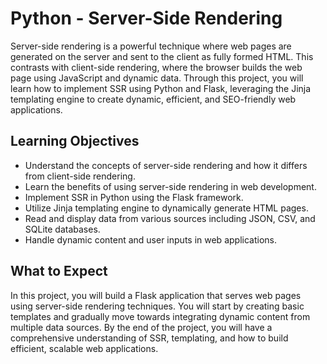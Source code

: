 # Python - Server-Side Rendering

Server-side rendering is a powerful technique where web pages are generated on the server and sent to the client as fully formed HTML. This contrasts with client-side rendering, where the browser builds the web page using JavaScript and dynamic data. Through this project, you will learn how to implement SSR using Python and Flask, leveraging the Jinja templating engine to create dynamic, efficient, and SEO-friendly web applications.

## Learning Objectives

+ Understand the concepts of server-side rendering and how it differs from client-side rendering.
+ Learn the benefits of using server-side rendering in web development.
+ Implement SSR in Python using the Flask framework.
+ Utilize Jinja templating engine to dynamically generate HTML pages.
+ Read and display data from various sources including JSON, CSV, and SQLite databases.
+ Handle dynamic content and user inputs in web applications.

## What to Expect

In this project, you will build a Flask application that serves web pages using server-side rendering techniques. You will start by creating basic templates and gradually move towards integrating dynamic content from multiple data sources. By the end of the project, you will have a comprehensive understanding of SSR, templating, and how to build efficient, scalable web applications.


